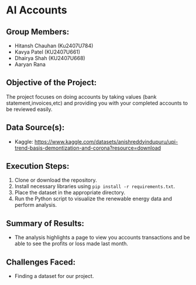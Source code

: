 # AI Accounts

## Group Members:
- Hitansh Chauhan (Ku2407U784)
- Kavya Patel (KU2407U661)
- Dhairya Shah (KU2407U668)
- Aaryan Rana 

## Objective of the Project:
The project focuses on doing accounts by taking values (bank statement,invoices,etc) and providing you with your completed accounts to be reviewed easily.


## Data Source(s):
- Kaggle: https://www.kaggle.com/datasets/anishreddyindupuru/upi-trend-basis-demontization-and-corona?resource=download
## Execution Steps:
1. Clone or download the repository.
2. Install necessary libraries using `pip install -r requirements.txt`.
3. Place the dataset in the appropriate directory.
4. Run the Python script to visualize the renewable energy data and perform analysis.

## Summary of Results:
- The analysis highlights a page to view you accounts transactions and be able to see the profits or loss made last month.

## Challenges Faced:
- Finding a dataset for our project.
